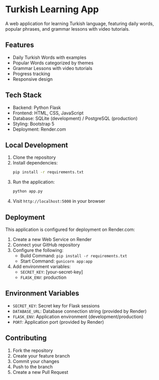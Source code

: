 # Turkish Learning App

A web application for learning Turkish language, featuring daily words, popular phrases, and grammar lessons with video tutorials.

## Features

- Daily Turkish Words with examples
- Popular Words categorized by themes
- Grammar Lessons with video tutorials
- Progress tracking
- Responsive design

## Tech Stack

- Backend: Python Flask
- Frontend: HTML, CSS, JavaScript
- Database: SQLite (development) / PostgreSQL (production)
- Styling: Bootstrap 5
- Deployment: Render.com

## Local Development

1. Clone the repository
2. Install dependencies:
   ```bash
   pip install -r requirements.txt
   ```
3. Run the application:
   ```bash
   python app.py
   ```
4. Visit `http://localhost:5000` in your browser

## Deployment

This application is configured for deployment on Render.com:

1. Create a new Web Service on Render
2. Connect your GitHub repository
3. Configure the following:
   - Build Command: `pip install -r requirements.txt`
   - Start Command: `gunicorn app:app`
4. Add environment variables:
   - `SECRET_KEY`: [your-secret-key]
   - `FLASK_ENV`: production

## Environment Variables

- `SECRET_KEY`: Secret key for Flask sessions
- `DATABASE_URL`: Database connection string (provided by Render)
- `FLASK_ENV`: Application environment (development/production)
- `PORT`: Application port (provided by Render)

## Contributing

1. Fork the repository
2. Create your feature branch
3. Commit your changes
4. Push to the branch
5. Create a new Pull Request
